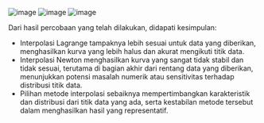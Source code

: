 ![image](https://github.com/radityawisnucn/implementasi-interpolasi/assets/155993318/2ec4cfbd-1a8a-4e76-997e-0e22e17c594a)
![image](https://github.com/radityawisnucn/implementasi-interpolasi/assets/155993318/57156e69-ac1f-46d9-b945-4ffd551f10b2)
![image](https://github.com/radityawisnucn/implementasi-interpolasi/assets/155993318/e9defd1f-5f41-4338-a7dc-3c517fce968e)


Dari hasil percobaan yang telah dilakukan, didapati kesimpulan:
-	Interpolasi Lagrange tampaknya lebih sesuai untuk data yang diberikan, menghasilkan kurva yang lebih halus dan akurat mengikuti titik data.
-	Interpolasi Newton menghasilkan kurva yang sangat tidak stabil dan tidak sesuai, terutama di bagian akhir dari rentang data yang diberikan, menunjukkan potensi masalah numerik atau sensitivitas terhadap distribusi titik data.
-	Pilihan metode interpolasi sebaiknya mempertimbangkan karakteristik dan distribusi dari titik data yang ada, serta kestabilan metode tersebut dalam menghasilkan hasil yang representatif.
